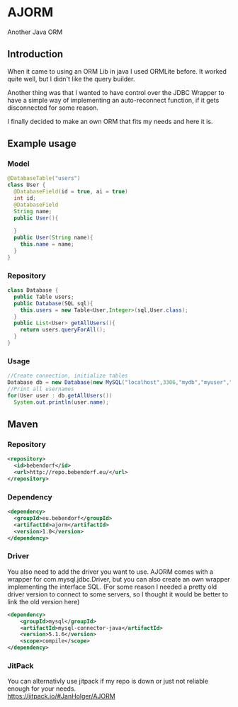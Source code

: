 # AJORM
Another Java ORM

## Introduction
When it came to using an ORM Lib in java I used ORMLite before. It worked quite well, but I didn't like the query builder.

Another thing was that I wanted to have control over the JDBC Wrapper to have a simple way of implementing an auto-reconnect function, if it gets disconnected for some reason. 

I finally decided to make an own ORM that fits my needs and here it is.

## Example usage 

### Model
```java
@DatabaseTable("users")
class User {
  @DatabaseField(id = true, ai = true)
  int id;
  @DatabaseField
  String name;
  public User(){
    
  }
  public User(String name){
    this.name = name;
  }
}
```
### Repository
```java
class Database {
  public Table users;
  public Database(SQL sql){
    this.users = new Table<User,Integer>(sql,User.class);
  }
  public List<User> getAllUsers(){
    return users.queryForAll();
  }
}
```
### Usage
```java
//Create connection, initialize tables
Database db = new Database(new MySQL("localhost",3306,"mydb","myuser","changeme1234"));
//Print all usernames
for(User user : db.getAllUsers())
  System.out.println(user.name);
```

## Maven

### Repository
```xml
<repository>
  <id>bebendorf</id>
  <url>http://repo.bebendorf.eu/</url>
</repository>
```
### Dependency
```xml
<dependency>
  <groupId>eu.bebendorf</groupId>
  <artifactId>ajorm</artifactId>
  <version>1.0</version>
</dependency>
```
### Driver
You also need to add the driver you want to use. AJORM comes with a wrapper for com.mysql.jdbc.Driver, but you can also create an own wrapper implementing the interface SQL. (For some reason I needed a pretty old driver version to connect to some servers, so I thought it would be better to link the old version here)
```xml
<dependency>
    <groupId>mysql</groupId>
    <artifactId>mysql-connector-java</artifactId>
    <version>5.1.6</version>
    <scope>compile</scope>
</dependency>
```

### JitPack
You can alternativly use jitpack if my repo is down or just not reliable enough for your needs.  
https://jitpack.io/#JanHolger/AJORM
